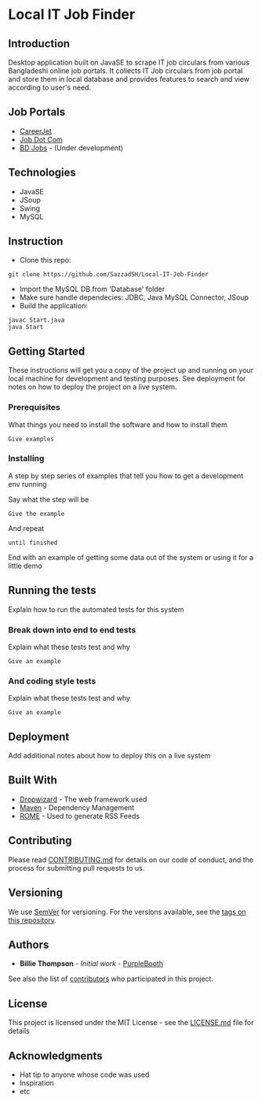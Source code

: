 # Local IT Job Finder
## Introduction
Desktop application built on JavaSE to scrape IT job circulars from various Bangladeshi online job portals. It collects IT Job circulars from job portal and store them in local database and provides features to search and view according to user's need.

## Job Portals

* [CareerJet](http://www.careerjet.com.bd)
* [Job Dot Com](https://www.job.com.bd/)
* [BD Jobs](https://www.bdjobs.com/) - (Under development)


## Technologies

* JavaSE
* JSoup
* Swing
* MySQL

## Instruction

* Clone this repo: 
```
git clone https://github.com/SazzadSH/Local-IT-Job-Finder
```
* Import the MySQL DB from 'Database' folder
* Make sure handle dependecies: JDBC, Java MySQL Connector, JSoup
* Build the application:
```
javac Start.java
java Start
```

## Getting Started

These instructions will get you a copy of the project up and running on your local machine for development and testing purposes. See deployment for notes on how to deploy the project on a live system.

### Prerequisites

What things you need to install the software and how to install them

```
Give examples
```

### Installing

A step by step series of examples that tell you how to get a development env running

Say what the step will be

```
Give the example
```

And repeat

```
until finished
```

End with an example of getting some data out of the system or using it for a little demo

## Running the tests

Explain how to run the automated tests for this system

### Break down into end to end tests

Explain what these tests test and why

```
Give an example
```

### And coding style tests

Explain what these tests test and why

```
Give an example
```

## Deployment

Add additional notes about how to deploy this on a live system

## Built With

* [Dropwizard](http://www.dropwizard.io/1.0.2/docs/) - The web framework used
* [Maven](https://maven.apache.org/) - Dependency Management
* [ROME](https://rometools.github.io/rome/) - Used to generate RSS Feeds

## Contributing

Please read [CONTRIBUTING.md](https://gist.github.com/PurpleBooth/b24679402957c63ec426) for details on our code of conduct, and the process for submitting pull requests to us.

## Versioning

We use [SemVer](http://semver.org/) for versioning. For the versions available, see the [tags on this repository](https://github.com/your/project/tags). 

## Authors

* **Billie Thompson** - *Initial work* - [PurpleBooth](https://github.com/PurpleBooth)

See also the list of [contributors](https://github.com/your/project/contributors) who participated in this project.

## License

This project is licensed under the MIT License - see the [LICENSE.md](LICENSE.md) file for details

## Acknowledgments

* Hat tip to anyone whose code was used
* Inspiration
* etc

